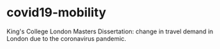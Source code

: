 # covid19-mobility
King's College London Masters Dissertation: change in travel demand in London due to the coronavirus pandemic.
